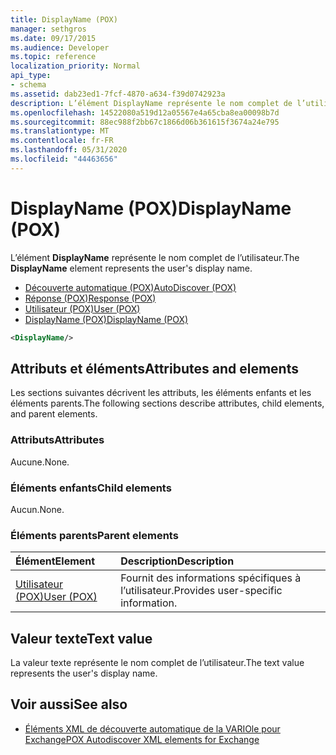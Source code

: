 ```yaml
---
title: DisplayName (POX)
manager: sethgros
ms.date: 09/17/2015
ms.audience: Developer
ms.topic: reference
localization_priority: Normal
api_type:
- schema
ms.assetid: dab23ed1-7fcf-4870-a634-f39d0742923a
description: L’élément DisplayName représente le nom complet de l’utilisateur.
ms.openlocfilehash: 14522080a519d12a05567e4a65cba8ea00098b7d
ms.sourcegitcommit: 88ec988f2bb67c1866d06b361615f3674a24e795
ms.translationtype: MT
ms.contentlocale: fr-FR
ms.lasthandoff: 05/31/2020
ms.locfileid: "44463656"
---
```

# <a name="displayname-pox"></a><span data-ttu-id="f5494-103">DisplayName (POX)</span><span class="sxs-lookup"><span data-stu-id="f5494-103">DisplayName (POX)</span></span>

<span data-ttu-id="f5494-104">L’élément **DisplayName** représente le nom complet de l’utilisateur.</span><span class="sxs-lookup"><span data-stu-id="f5494-104">The **DisplayName** element represents the user's display name.</span></span> 
  
- [<span data-ttu-id="f5494-105">Découverte automatique (POX)</span><span class="sxs-lookup"><span data-stu-id="f5494-105">AutoDiscover (POX)</span></span>](autodiscover-pox.md) 
- [<span data-ttu-id="f5494-106">Réponse (POX)</span><span class="sxs-lookup"><span data-stu-id="f5494-106">Response (POX)</span></span>](response-pox.md) 
- [<span data-ttu-id="f5494-107">Utilisateur (POX)</span><span class="sxs-lookup"><span data-stu-id="f5494-107">User (POX)</span></span>](user-pox.md) 
- [<span data-ttu-id="f5494-108">DisplayName (POX)</span><span class="sxs-lookup"><span data-stu-id="f5494-108">DisplayName (POX)</span></span>](displayname-pox.md)
  
```xml
<DisplayName/>
```

## <a name="attributes-and-elements"></a><span data-ttu-id="f5494-109">Attributs et éléments</span><span class="sxs-lookup"><span data-stu-id="f5494-109">Attributes and elements</span></span>

<span data-ttu-id="f5494-110">Les sections suivantes décrivent les attributs, les éléments enfants et les éléments parents.</span><span class="sxs-lookup"><span data-stu-id="f5494-110">The following sections describe attributes, child elements, and parent elements.</span></span>
  
### <a name="attributes"></a><span data-ttu-id="f5494-111">Attributs</span><span class="sxs-lookup"><span data-stu-id="f5494-111">Attributes</span></span>

<span data-ttu-id="f5494-112">Aucune.</span><span class="sxs-lookup"><span data-stu-id="f5494-112">None.</span></span>
  
### <a name="child-elements"></a><span data-ttu-id="f5494-113">Éléments enfants</span><span class="sxs-lookup"><span data-stu-id="f5494-113">Child elements</span></span>

<span data-ttu-id="f5494-114">Aucun.</span><span class="sxs-lookup"><span data-stu-id="f5494-114">None.</span></span>
  
### <a name="parent-elements"></a><span data-ttu-id="f5494-115">Éléments parents</span><span class="sxs-lookup"><span data-stu-id="f5494-115">Parent elements</span></span>

|<span data-ttu-id="f5494-116">**Élément**</span><span class="sxs-lookup"><span data-stu-id="f5494-116">**Element**</span></span>|<span data-ttu-id="f5494-117">**Description**</span><span class="sxs-lookup"><span data-stu-id="f5494-117">**Description**</span></span>|
|:-----|:-----|
|[<span data-ttu-id="f5494-118">Utilisateur (POX)</span><span class="sxs-lookup"><span data-stu-id="f5494-118">User (POX)</span></span>](user-pox.md) <br/> |<span data-ttu-id="f5494-119">Fournit des informations spécifiques à l’utilisateur.</span><span class="sxs-lookup"><span data-stu-id="f5494-119">Provides user-specific information.</span></span>  <br/> |
   
## <a name="text-value"></a><span data-ttu-id="f5494-120">Valeur texte</span><span class="sxs-lookup"><span data-stu-id="f5494-120">Text value</span></span>

<span data-ttu-id="f5494-121">La valeur texte représente le nom complet de l’utilisateur.</span><span class="sxs-lookup"><span data-stu-id="f5494-121">The text value represents the user's display name.</span></span>
  
## <a name="see-also"></a><span data-ttu-id="f5494-122">Voir aussi</span><span class="sxs-lookup"><span data-stu-id="f5494-122">See also</span></span>

- [<span data-ttu-id="f5494-123">Éléments XML de découverte automatique de la VARIOle pour Exchange</span><span class="sxs-lookup"><span data-stu-id="f5494-123">POX Autodiscover XML elements for Exchange</span></span>](pox-autodiscover-xml-elements-for-exchange.md)

